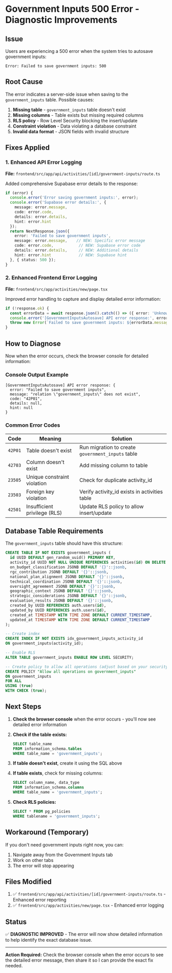 # Government Inputs 500 Error - Diagnostic Improvements

## Issue

Users are experiencing a 500 error when the system tries to autosave government inputs:

```
Error: Failed to save government inputs: 500
```

## Root Cause

The error indicates a server-side issue when saving to the `government_inputs` table. Possible causes:

1. **Missing table** - `government_inputs` table doesn't exist
2. **Missing columns** - Table exists but missing required columns
3. **RLS policy** - Row Level Security blocking the insert/update
4. **Constraint violation** - Data violating a database constraint
5. **Invalid data format** - JSON fields with invalid structure

## Fixes Applied

### 1. Enhanced API Error Logging

**File:** `frontend/src/app/api/activities/[id]/government-inputs/route.ts`

Added comprehensive Supabase error details to the response:

```typescript
if (error) {
  console.error('Error saving government inputs:', error);
  console.error('Supabase error details:', {
    message: error.message,
    code: error.code,
    details: error.details,
    hint: error.hint
  });
  return NextResponse.json({ 
    error: 'Failed to save government inputs',
    message: error.message,    // NEW: Specific error message
    code: error.code,           // NEW: Supabase error code
    details: error.details,     // NEW: Additional details
    hint: error.hint            // NEW: Supabase hint
  }, { status: 500 });
}
```

### 2. Enhanced Frontend Error Logging

**File:** `frontend/src/app/activities/new/page.tsx`

Improved error handling to capture and display detailed error information:

```typescript
if (!response.ok) {
  const errorData = await response.json().catch(() => ({ error: 'Unknown error' }));
  console.error('[GovernmentInputsAutosave] API error response:', errorData);
  throw new Error(`Failed to save government inputs: ${errorData.message || errorData.error || response.status}`);
}
```

## How to Diagnose

Now when the error occurs, check the browser console for detailed information:

### Console Output Example

```
[GovernmentInputsAutosave] API error response: {
  error: "Failed to save government inputs",
  message: "relation \"government_inputs\" does not exist",
  code: "42P01",
  details: null,
  hint: null
}
```

### Common Error Codes

| Code | Meaning | Solution |
|------|---------|----------|
| `42P01` | Table doesn't exist | Run migration to create `government_inputs` table |
| `42703` | Column doesn't exist | Add missing column to table |
| `23505` | Unique constraint violation | Check for duplicate activity_id |
| `23503` | Foreign key violation | Verify activity_id exists in activities table |
| `42501` | Insufficient privilege (RLS) | Update RLS policy to allow insert/update |

## Database Table Requirements

The `government_inputs` table should have this structure:

```sql
CREATE TABLE IF NOT EXISTS government_inputs (
  id UUID DEFAULT gen_random_uuid() PRIMARY KEY,
  activity_id UUID NOT NULL UNIQUE REFERENCES activities(id) ON DELETE CASCADE,
  on_budget_classification JSONB DEFAULT '{}'::jsonb,
  rgc_contribution JSONB DEFAULT '{}'::jsonb,
  national_plan_alignment JSONB DEFAULT '{}'::jsonb,
  technical_coordination JSONB DEFAULT '{}'::jsonb,
  oversight_agreement JSONB DEFAULT '{}'::jsonb,
  geographic_context JSONB DEFAULT '{}'::jsonb,
  strategic_considerations JSONB DEFAULT '{}'::jsonb,
  evaluation_results JSONB DEFAULT '{}'::jsonb,
  created_by UUID REFERENCES auth.users(id),
  updated_by UUID REFERENCES auth.users(id),
  created_at TIMESTAMP WITH TIME ZONE DEFAULT CURRENT_TIMESTAMP,
  updated_at TIMESTAMP WITH TIME ZONE DEFAULT CURRENT_TIMESTAMP
);

-- Create index
CREATE INDEX IF NOT EXISTS idx_government_inputs_activity_id 
ON government_inputs(activity_id);

-- Enable RLS
ALTER TABLE government_inputs ENABLE ROW LEVEL SECURITY;

-- Create policy to allow all operations (adjust based on your security needs)
CREATE POLICY "Allow all operations on government_inputs"
ON government_inputs
FOR ALL
USING (true)
WITH CHECK (true);
```

## Next Steps

1. **Check the browser console** when the error occurs - you'll now see detailed error information

2. **Check if the table exists:**
   ```sql
   SELECT table_name 
   FROM information_schema.tables 
   WHERE table_name = 'government_inputs';
   ```

3. **If table doesn't exist**, create it using the SQL above

4. **If table exists**, check for missing columns:
   ```sql
   SELECT column_name, data_type 
   FROM information_schema.columns 
   WHERE table_name = 'government_inputs';
   ```

5. **Check RLS policies:**
   ```sql
   SELECT * FROM pg_policies 
   WHERE tablename = 'government_inputs';
   ```

## Workaround (Temporary)

If you don't need government inputs right now, you can:

1. Navigate away from the Government Inputs tab
2. Work on other tabs
3. The error will stop appearing

## Files Modified

1. ✅ `frontend/src/app/api/activities/[id]/government-inputs/route.ts` - Enhanced error reporting
2. ✅ `frontend/src/app/activities/new/page.tsx` - Enhanced error logging

## Status

✅ **DIAGNOSTIC IMPROVED** - The error will now show detailed information to help identify the exact database issue.

---

**Action Required:** Check the browser console when the error occurs to see the detailed error message, then share it so I can provide the exact fix needed.


